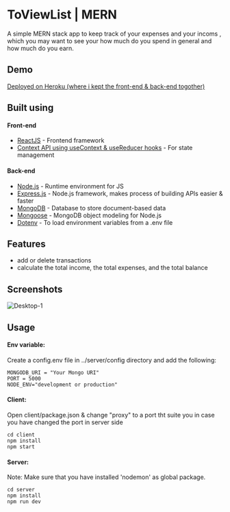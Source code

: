 # ToViewList | MERN

A simple MERN stack app to keep track of your expenses and your incoms , which you may want to see your how much do you spend in general and how much do you earn.

## Demo

[Deployed on Heroku (where i kept the front-end & back-end togother)](https://expense-tracker-mern-byzak.herokuapp.com/)

## Built using

#### Front-end

- [ReactJS](https://reactjs.org/) - Frontend framework
- [Context API using useContext & useReducer hooks](https://reactjs.org/docs/context.html) - For state management

#### Back-end

- [Node.js](https://nodejs.org/en/) - Runtime environment for JS
- [Express.js](https://expressjs.com/) - Node.js framework, makes process of building APIs easier & faster
- [MongoDB](https://www.mongodb.com/) - Database to store document-based data
- [Mongoose](https://mongoosejs.com/) - MongoDB object modeling for Node.js
- [Dotenv](https://www.npmjs.com/package/dotenv) - To load environment variables from a .env file

## Features

- add or delete transactions
- calculate the total income, the total expenses, and the total balance

## Screenshots

![Desktop-1]()

## Usage

#### Env variable:

Create a config.env file in ../server/config directory and add the following:

```
MONGODB_URI = "Your Mongo URI"
PORT = 5000
NODE_ENV="development or production"

```

#### Client:

Open client/package.json & change "proxy" to a port tht suite you in case you have changed the port in server side 

```
cd client
npm install
npm start
```

#### Server:

Note: Make sure that you have installed 'nodemon' as global package.

```
cd server
npm install
npm run dev
```

